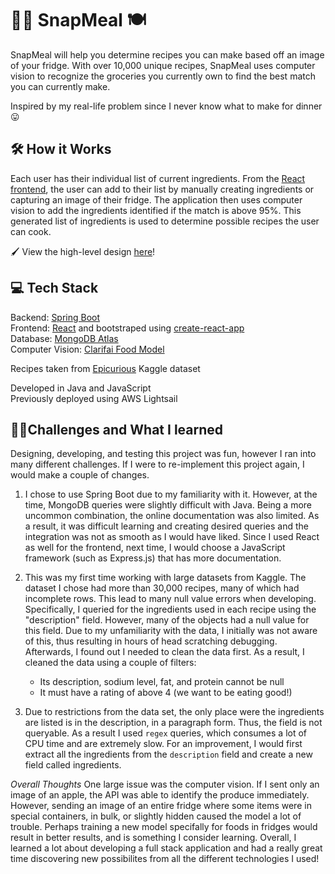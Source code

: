 # 👩‍🍳 SnapMeal  🍽

SnapMeal will help you determine recipes you can make based off an image of your fridge. With over 10,000 unique recipes, 
SnapMeal uses computer vision to recognize the groceries you currently own to find the best match you can currently make.

Inspired by my real-life problem since I never know what to make for dinner 😛

## 🛠 How it Works 
Each user has their individual list of current ingredients. From the [React frontend](https://github.com/angelamchen/SnapMeal-Frontend), 
the user can add to their list by manually creating ingredients or capturing an image of their fridge. The application then uses computer vision to
add the ingredients identified if the match is above 95%. This generated list of ingredients is used to determine possible recipes the user can cook.

🖌 View the high-level design [here](https://github.com/angelamchen/SnapMeal/blob/master/snapmeal_design.png)!   

## 💻 Tech Stack
Backend: [Spring Boot](https://spring.io/projects/spring-boot)\
Frontend: [React](https://reactjs.org/) and bootstraped using [create-react-app](https://reactjs.org/docs/create-a-new-react-app.html)\
Database: [MongoDB Atlas](https://www.mongodb.com/cloud/atlas)\
Computer Vision: [Clarifai Food Model](https://www.clarifai.com/models/food)

Recipes taken from [Epicurious](https://www.kaggle.com/hugodarwood/epirecipes) Kaggle dataset

Developed in Java and JavaScript\
Previously deployed using AWS Lightsail


## 👩‍🎓Challenges and What I learned

Designing, developing, and testing this project was fun, however I ran into many different challenges. If I were to re-implement this project again,
I would make a couple of changes.

1. I chose to use Spring Boot due to my familiarity with it. However, at the time, MongoDB queries were slightly difficult with Java. Being a more uncommon 
combination, the online documentation was also limited. As a result, it was difficult learning and creating desired queries and the integration was not as smooth
as I would have liked. Since I used React as well for the frontend, next time, I would choose a JavaScript framework (such as Express.js) that has more
documentation. 

2. This was my first time working with large datasets from Kaggle. The dataset I chose had more than 30,000 recipes, many of which had incomplete rows. 
This lead to many null value errors when developing. Specifically, I queried for the ingredients used in each recipe using the "description" field.
However, many of the objects had a null value for this field. Due to my unfamiliarity with the data, I initially was not aware of this, thus resulting in hours 
of head scratching debugging. Afterwards, I found out I needed to clean the data first. As a result, I cleaned the data using a couple of filters:
   * Its description, sodium level, fat, and protein cannot be null
   * It must have a rating of above 4 (we want to be eating good!)
   
3. Due to restrictions from the data set, the only place were the ingredients are listed is in the description, in a paragraph form. Thus, the field is not
queryable. As a result I used `regex` queries, which consumes a lot of CPU time and are extremely slow. For an improvement, I would first extract all the 
ingredients from the `description` field and create a new field called ingredients.

*Overall Thoughts* 
One large issue was the computer vision. If I sent only an image of an apple, the API was able to identify the produce immediately. However, sending an image
of an entire fridge where some items were in special containers, in bulk, or slightly hidden caused the model a lot of trouble. Perhaps training a new model
specifally for foods in fridges would result in better results, and is something I consider learning. Overall, I learned a lot about developing a full stack
application and had a really great time discovering new possibilites from all the different technologies I used!


